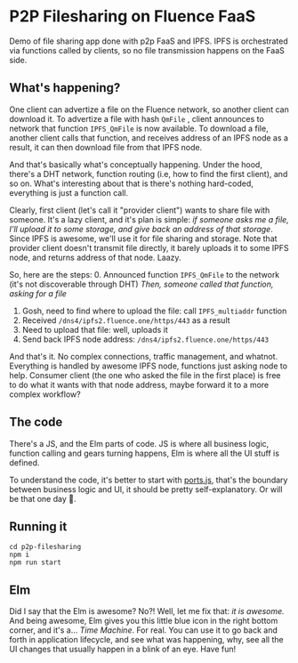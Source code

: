 # P2P Filesharing on Fluence FaaS

Demo of file sharing app done with p2p FaaS and IPFS. IPFS is orchestrated via functions called by clients, so no file transmission happens on the FaaS side. 

## What's happening?
One client can advertize a file on the Fluence network, so another client can download it. To advertize a file with hash `QmFile` , client announces to network that function `IPFS_QmFile` is now available. To download a file, another client calls that function, and receives address of an IPFS node as a result, it can then download file from that IPFS node.

And that's basically what's conceptually happening. Under the hood, there's a DHT network, function routing (i.e, how to find the first client), and so on. What's interesting about that is there's nothing hard-coded, everything is just a function call.

Clearly, first client (let's call it "provider client") wants to share file with someone. It's a lazy client, and it's plan is simple: *if someone asks me a file, I'll upload it to some storage, and give back an address of that storage*. Since IPFS is awesome, we'll use it for file sharing and storage. Note that provider client doesn't transmit file directly, it barely uploads it to some IPFS node, and returns address of that node. Laazy. 

So, here are the steps:
0. Announced function `IPFS_QmFile` to the network (it's not discoverable through DHT)
*Then, someone called that function, asking for a file*
1. Gosh, need to find where to upload the file: call `IPFS_multiaddr` function
2. Received `/dns4/ipfs2.fluence.one/https/443` as a result
3. Need to upload that file: well, uploads it
4. Send back IPFS node address: `/dns4/ipfs2.fluence.one/https/443`

And that's it. No complex connections, traffic management, and whatnot. Everything is handled by awesome IPFS node, functions just asking node to help. Consumer client (the one who asked the file in the first place) is free to do what it wants with that node address, maybe forward it to a more complex workflow?

## The code
There's a JS, and the Elm parts of code. JS is where all business logic, function calling and gears turning happens, Elm is where all the UI stuff is defined. 

To understand the code, it's better to start with [ports.js](src/ports.js), that's the boundary between business logic and UI, it should be pretty self-explanatory. Or will be that one day 🙏.

## Running it
```
cd p2p-filesharing
npm i
npm run start
```

## Elm
Did I say that the Elm is awesome? No?! Well, let me fix that: *it is awesome.* And being awesome, Elm gives you this little blue icon in the right bottom corner, and it's a... *Time Machine*. For real. You can use it to go back and forth in application lifecycle, and see what was happening, why, see all the UI changes that usually happen in a blink of an eye. Have fun!